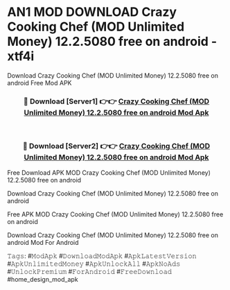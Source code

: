 # AN1 MOD DOWNLOAD Crazy Cooking Chef (MOD Unlimited Money) 12.2.5080 free on android - xtf4i
Download Crazy Cooking Chef (MOD Unlimited Money) 12.2.5080 free on android Free Mod APK

<div align="center">
<h3>🔴 Download [Server1] 👉👉 <a href="https://apk-comot.site?title=Crazy_Cooking_Chef_(MOD_Unlimited_Money)_12.2.5080_free_on_android">Crazy Cooking Chef (MOD Unlimited Money) 12.2.5080 free on android Mod Apk</a></h3><br>

<h3>🔴 Download [Server2] 👉👉 <a href="https://apk-comot.site?title=Crazy_Cooking_Chef_(MOD_Unlimited_Money)_12.2.5080_free_on_android">Crazy Cooking Chef (MOD Unlimited Money) 12.2.5080 free on android Mod Apk</a></h3>
</div>


Free Download APK MOD Crazy Cooking Chef (MOD Unlimited Money) 12.2.5080 free on android

Download Crazy Cooking Chef (MOD Unlimited Money) 12.2.5080 free on android 

Free APK MOD Crazy Cooking Chef (MOD Unlimited Money) 12.2.5080 free on android 

Download Crazy Cooking Chef (MOD Unlimited Money) 12.2.5080 free on android Mod For Android

𝚃𝚊𝚐𝚜: #𝙼𝚘𝚍𝙰𝚙𝚔 #𝙳𝚘𝚠𝚗𝚕𝚘𝚊𝚍𝙼𝚘𝚍𝙰𝚙𝚔 #𝙰𝚙𝚔𝙻𝚊𝚝𝚎𝚜𝚝𝚅𝚎𝚛𝚜𝚒𝚘𝚗 #𝙰𝚙𝚔𝚄𝚗𝚕𝚒𝚖𝚒𝚝𝚎𝚍𝙼𝚘𝚗𝚎𝚢 #𝙰𝚙𝚔𝚄𝚗𝚕𝚘𝚌𝚔𝙰𝚕𝚕 #𝙰𝚙𝚔𝙽𝚘𝙰𝚍𝚜 #𝚄𝚗𝚕𝚘𝚌𝚔𝙿𝚛𝚎𝚖𝚒𝚞𝚖 #𝙵𝚘𝚛𝙰𝚗𝚍𝚛𝚘𝚒𝚍 #𝙵𝚛𝚎𝚎𝙳𝚘𝚠𝚗𝚕𝚘𝚊𝚍 #home_design_mod_apk